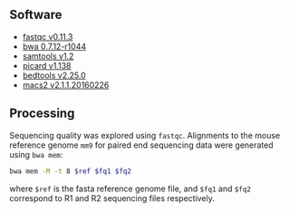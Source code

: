
## Software

- [fastqc v0.11.3](https://www.bioinformatics.babraham.ac.uk/projects/fastqc/)
- [bwa 0.7.12-r1044](http://bio-bwa.sourceforge.net/)
- [samtools v1.2](http://samtools.sourceforge.net/)
- [picard v1.138](https://broadinstitute.github.io/picard/)
- [bedtools v2.25.0](http://bedtools.readthedocs.io/en/latest/)
- [macs2 v2.1.1.20160226](https://github.com/taoliu/MACS)


## Processing

Sequencing quality was explored using `fastqc`. Alignments to the mouse reference genome `mm9` for paired end sequencing data were generated using `bwa mem`:

```bash
bwa mem -M -t 8 $ref $fq1 $fq2
```

where `$ref` is the fasta reference genome file, and `$fq1` and `$fq2` correspond to R1 and R2 sequencing files respectively.

